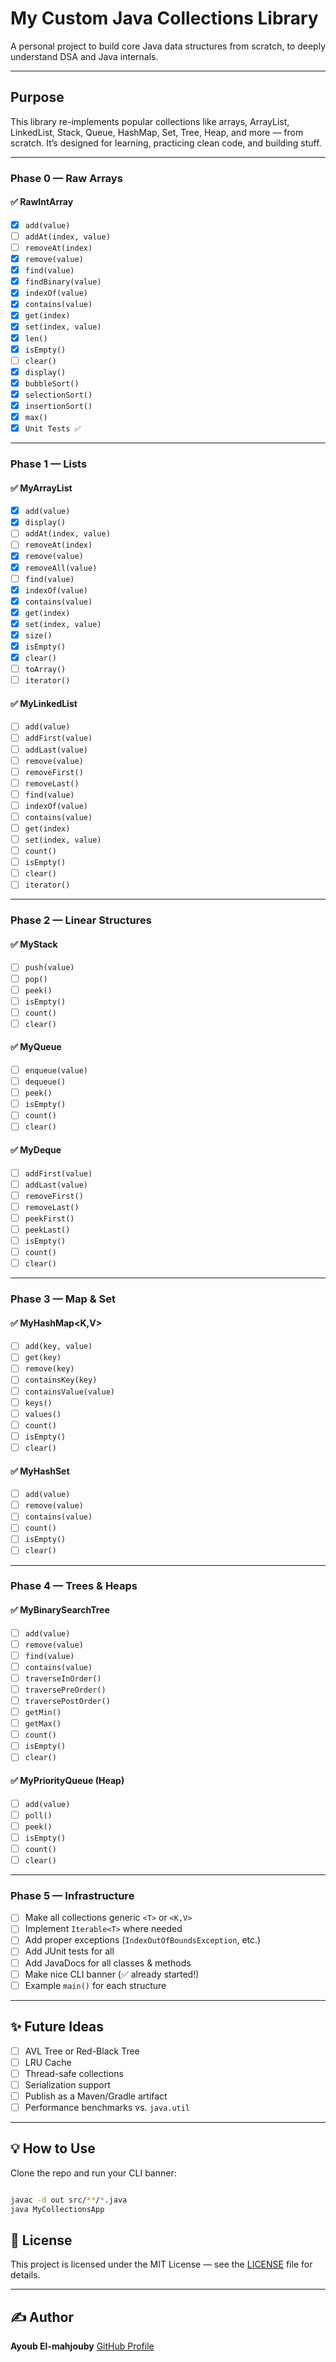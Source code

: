 # My Custom Java Collections Library

A personal project to build core Java data structures from scratch, to deeply understand DSA and Java internals.

---

## Purpose

This library re-implements popular collections like arrays, ArrayList, LinkedList, Stack, Queue, HashMap, Set, Tree, Heap, and more — from scratch.
It’s designed for learning, practicing clean code, and building stuff.

---

### **Phase 0 — Raw Arrays**

#### ✅ RawIntArray
- [X] `add(value)`
- [ ] `addAt(index, value)`
- [ ] `removeAt(index)`
- [X] `remove(value)`
- [X] `find(value)`
- [X] `findBinary(value)`
- [X] `indexOf(value)`
- [X] `contains(value)`
- [X] `get(index)`
- [X] `set(index, value)`
- [X] `len()`
- [X] `isEmpty()`
- [ ] `clear()`
- [X] `display()`
- [X] `bubbleSort()`
- [X] `selectionSort()`
- [X] `insertionSort()`
- [X] `max()`
- [X] `Unit Tests ✅`

---

### **Phase 1 — Lists**

#### ✅ MyArrayList<T>
- [X] `add(value)`
- [X] `display()`
- [ ] `addAt(index, value)`
- [ ] `removeAt(index)`
- [X] `remove(value)`
- [X] `removeAll(value)`
- [ ] `find(value)`
- [X] `indexOf(value)`
- [X] `contains(value)`
- [X] `get(index)`
- [X] `set(index, value)`
- [X] `size()`
- [X] `isEmpty()`
- [X] `clear()`
- [ ] `toArray()`
- [ ] `iterator()`

#### ✅ MyLinkedList<T>
- [ ] `add(value)`
- [ ] `addFirst(value)`
- [ ] `addLast(value)`
- [ ] `remove(value)`
- [ ] `removeFirst()`
- [ ] `removeLast()`
- [ ] `find(value)`
- [ ] `indexOf(value)`
- [ ] `contains(value)`
- [ ] `get(index)`
- [ ] `set(index, value)`
- [ ] `count()`
- [ ] `isEmpty()`
- [ ] `clear()`
- [ ] `iterator()`

---

### **Phase 2 — Linear Structures**

#### ✅ MyStack<T>
- [ ] `push(value)`
- [ ] `pop()`
- [ ] `peek()`
- [ ] `isEmpty()`
- [ ] `count()`
- [ ] `clear()`

#### ✅ MyQueue<T>
- [ ] `enqueue(value)`
- [ ] `dequeue()`
- [ ] `peek()`
- [ ] `isEmpty()`
- [ ] `count()`
- [ ] `clear()`

#### ✅ MyDeque<T>
- [ ] `addFirst(value)`
- [ ] `addLast(value)`
- [ ] `removeFirst()`
- [ ] `removeLast()`
- [ ] `peekFirst()`
- [ ] `peekLast()`
- [ ] `isEmpty()`
- [ ] `count()`
- [ ] `clear()`

---

### **Phase 3 — Map & Set**

#### ✅ MyHashMap<K,V>
- [ ] `add(key, value)`
- [ ] `get(key)`
- [ ] `remove(key)`
- [ ] `containsKey(key)`
- [ ] `containsValue(value)`
- [ ] `keys()`
- [ ] `values()`
- [ ] `count()`
- [ ] `isEmpty()`
- [ ] `clear()`

#### ✅ MyHashSet<T>
- [ ] `add(value)`
- [ ] `remove(value)`
- [ ] `contains(value)`
- [ ] `count()`
- [ ] `isEmpty()`
- [ ] `clear()`

---

### **Phase 4 — Trees & Heaps**

#### ✅ MyBinarySearchTree<T>
- [ ] `add(value)`
- [ ] `remove(value)`
- [ ] `find(value)`
- [ ] `contains(value)`
- [ ] `traverseInOrder()`
- [ ] `traversePreOrder()`
- [ ] `traversePostOrder()`
- [ ] `getMin()`
- [ ] `getMax()`
- [ ] `count()`
- [ ] `isEmpty()`
- [ ] `clear()`

#### ✅ MyPriorityQueue<T> (Heap)
- [ ] `add(value)`
- [ ] `poll()`
- [ ] `peek()`
- [ ] `isEmpty()`
- [ ] `count()`
- [ ] `clear()`

---

### **Phase 5 — Infrastructure**

- [ ] Make all collections generic `<T>` or `<K,V>`
- [ ] Implement `Iterable<T>` where needed
- [ ] Add proper exceptions (`IndexOutOfBoundsException`, etc.)
- [ ] Add JUnit tests for all
- [ ] Add JavaDocs for all classes & methods
- [ ] Make nice CLI banner (✅ already started!)
- [ ] Example `main()` for each structure

---

## ✨ **Future Ideas**

- [ ] AVL Tree or Red-Black Tree
- [ ] LRU Cache
- [ ] Thread-safe collections
- [ ] Serialization support
- [ ] Publish as a Maven/Gradle artifact
- [ ] Performance benchmarks vs. `java.util`

---

## 💡 How to Use

Clone the repo and run your CLI banner:

```bash

javac -d out src/**/*.java
java MyCollectionsApp
```

## 📜 License

This project is licensed under the MIT License — see the [LICENSE](LICENSE) file for details.

---

## ✍️ Author

**Ayoub El-mahjouby**
[GitHub Profile](https://github.com/ayoubMah)
